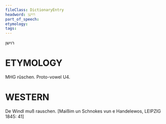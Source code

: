 ```yaml
---
fileClass: DictionaryEntry
headword: רוישן
part_of_speech: 
etymology: 
tags: 
---
```

רוישן

ETYMOLOGY
===========
MHG rûschen.
Proto-vowel U4. 

WESTERN
========

De Windl muß rauschen.
[Maißim un Schnokes vun e Handelewos, LEIPZIG 1845: 41]